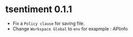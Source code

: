 # tsentiment 0.1.1

* Fix a `Policy clause` for saving file.
* Change `Workspace Global` to `env` for exapmple : APIinfo
